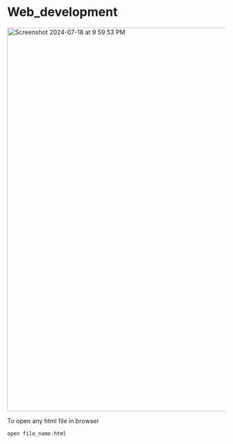 # Web_development
<img width="886" alt="Screenshot 2024-07-18 at 9 59 53 PM" src="https://github.com/user-attachments/assets/a8dd17c4-7689-446a-a430-17beb8fc5e00">

To open any html file in browser
```
open file_name.html
```

